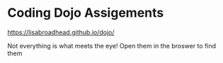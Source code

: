 # Coding Dojo Assigements 

https://lisabroadhead.github.io/dojo/

Not everything is what meets the eye! Open them in the broswer to find them
